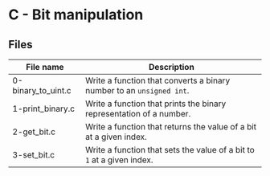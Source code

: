 # C - Bit manipulation

## Files

| File name          | Description                                                            |
| ------------------ | ---------------------------------------------------------------------- |
| 0-binary_to_uint.c | Write a function that converts a binary number to an `unsigned int`.   |
| 1-print_binary.c   | Write a function that prints the binary representation of a number.    |
| 2-get_bit.c        | Write a function that returns the value of a bit at a given index.     |
| 3-set_bit.c        | Write a function that sets the value of a bit to `1` at a given index. |
